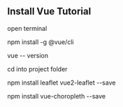
## Install Vue Tutorial

open terminal

npm install -g @vue/cli

vue -- version

cd into project folder

npm install leaflet vue2-leaflet --save

npm install vue-choropleth --save

